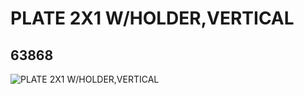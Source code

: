 # PLATE 2X1 W/HOLDER,VERTICAL
## 63868
![PLATE 2X1 W/HOLDER,VERTICAL](https://lc-www-live-s.legocdn.com/media/bricks/5/2/4534648.jpg)